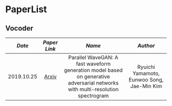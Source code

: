 # PaperList

## Vocoder

*Date*  |  *Paper Link* | *Name* | *Author* |
:---: | :---: | :---: | :---: |
2019.10.25  |  [Arxiv](https://arxiv.org/abs/1910.1148)  | Parallel WaveGAN: A fast waveform generation model based on generative adversarial networks with multi-resolution spectrogram |  Ryuichi Yamamoto, Eunwoo Song, Jae-Min Kim  | 
